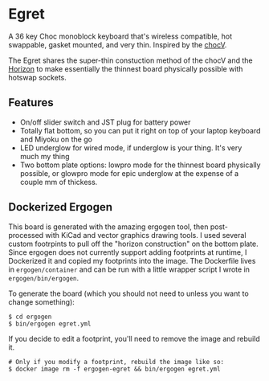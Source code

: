 # Egret

A 36 key Choc monoblock keyboard that's wireless compatible, hot swappable, gasket mounted, and very thin. Inspired by the [chocV](https://github.com/brickbots/chocV).

The Egret shares the super-thin constuction method of the chocV and the [Horizon](https://github.com/skarrmann/horizon/) to make essentially the thinnest board physically possible with hotswap sockets.

## Features

* On/off slider switch and JST plug for battery power
* Totally flat bottom, so you can put it right on top of your laptop keyboard and Miyoku on the go
* LED underglow for wired mode, if underglow is your thing. It's very much my thing
* Two bottom plate options: lowpro mode for the thinnest board physically possible, or glowpro mode for epic underglow at the expense of a couple mm of thickess.

## Dockerized Ergogen

This board is generated with the amazing ergogen tool, then post-processed with KiCad and vector graphics drawing tools. I used several custom footrpints to pull off the "horizon construction" on the bottom plate. Since ergogen does not currently support adding footprints at runtime, I Dockerized it and copied my footprints into the image. The Dockerfile lives in `ergogen/container` and can be run with a little wrapper script I wrote in `ergogen/bin/ergogen`. 

To generate the board (which you should not need to unless you want to change something):

```shell
$ cd ergogen
$ bin/ergogen egret.yml
```

If you decide to edit a footprint, you'll need to remove the image and rebuild it.
```shell
# Only if you modify a footprint, rebuild the image like so:
$ docker image rm -f ergogen-egret && bin/ergogen egret.yml
```

